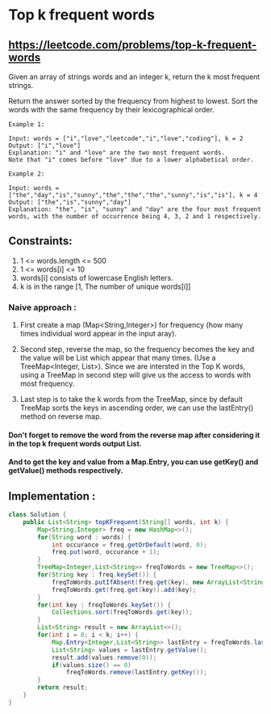 # Top k frequent words
## https://leetcode.com/problems/top-k-frequent-words

Given an array of strings words and an integer k, return the k most frequent strings.

Return the answer sorted by the frequency from highest to lowest. Sort the words with the same frequency by their lexicographical order.

 
```
Example 1:

Input: words = ["i","love","leetcode","i","love","coding"], k = 2
Output: ["i","love"]
Explanation: "i" and "love" are the two most frequent words.
Note that "i" comes before "love" due to a lower alphabetical order.

Example 2:

Input: words = ["the","day","is","sunny","the","the","the","sunny","is","is"], k = 4
Output: ["the","is","sunny","day"]
Explanation: "the", "is", "sunny" and "day" are the four most frequent words, with the number of occurrence being 4, 3, 2 and 1 respectively.
``` 

## Constraints:

1. 1 <= words.length <= 500
2. 1 <= words[i] <= 10
3. words[i] consists of lowercase English letters.
4. k is in the range [1, The number of unique words[i]]

### Naive approach :
1. First create a map (Map<String,Integer>) for frequency (how many times individual word appear in the input aray).

2. Second step, reverse the map, so the frequency becomes the key and the value will be List<String> which appear that many times. (Use a TreeMap<Integer, List<String>>). Since we are intersted in the Top K words, using a TreeMap in second step will give us the access to words with most frequency.    

3. Last step is to take the k words from the TreeMap, since by default TreeMap sorts the keys in ascending order, we can use the lastEntry() method on reverse map.
   
#### Don't forget to remove the word from the reverse map after considering it in the top k frequent words output List.   
#### And to get the key and value from a Map.Entry, you can use getKey() and getValue() methods respectively.

## Implementation :
```java
class Solution {
    public List<String> topKFrequent(String[] words, int k) {
        Map<String,Integer> freq = new HashMap<>();
        for(String word : words) {
            int occurance = freq.getOrDefault(word, 0);
            freq.put(word, occurance + 1);
        }
        TreeMap<Integer,List<String>> freqToWords = new TreeMap<>();
        for(String key : freq.keySet()) {
            freqToWords.putIfAbsent(freq.get(key), new ArrayList<String>());
            freqToWords.get(freq.get(key)).add(key);
        }
        for(int key : freqToWords.keySet()) {
            Collections.sort(freqToWords.get(key));
        }
        List<String> result = new ArrayList<>();
        for(int i = 0; i < k; i++) {
            Map.Entry<Integer,List<String>> lastEntry = freqToWords.lastEntry();
            List<String> values = lastEntry.getValue();
            result.add(values.remove(0));
            if(values.size() == 0)
                freqToWords.remove(lastEntry.getKey());
        }
        return result;
    }
}
```

